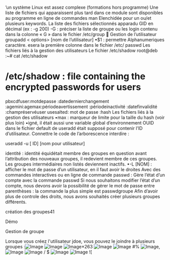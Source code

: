 ’un système Linux est assez 
complexe (formations hors programme)
Une liste de fichiers qui 	apparaissent plus tard 	dans ce module sont disponibles
au programme en ligne de 	commandes man Elenchidée pour un ou/et plusieurs 	keywords. 	La liste des fichiers 	sélectionnés apparadu GID en décimal (ex : -g 200)
-G : préciser la liste de groupe ou les login
contenu dans la colonne « G » dans le fichier /etc/group
 Gestion de l’utilisateur
groupadd < options> [nom de l’utilisateur]
•$1 : permettre Alphanumeriques caractère. esera la première colonne dans le fichier /etc/ passwd
Les fichiers liés à la gestion des utilisateurs
Le fichier /etc/shadow
root@deb :~# cat /etc/shadow
# /etc/shadow : file containing 							the 								encrypted passwords for 								users

pbxcdfuser:motdepasse :datedernierchangement :agemini:agemax:périodeavertissement
:périodeinactivité :datefinvalidité :champréservéuser usesalted: mot de passe :hash
Les fichiers liés à la gestion des utilisateurs
•max : marqueur de limite pour la taille du hash (voir plus loin)
•igné, il était 
aussi une variable global d’environnement OUID dans le fichier 
default de useradd était supposé pour contenir l’ID d’utilisateur. Connettre le 	code de l’arborescence interdire :

useradd -u [ ID] [nom pour utilisateur]

identité : identité équidétait membre des groupes en 
question avant l’attribution des nouveaux groupes, il redevient 
membre de ces groupes. Les groupes intermédiaires non listés 
deviennent inactifs. •-L [NOM] : afficher le mot de passe d’un 	utilisateur, 	en il faut avoir le droites
Avec des commandes interactives ou en ligne de commande passwd : Gère l’état d’un compte avec la commande passwd
Si nous souhaitons modifier l’état d’un compte, nous devons avoir la possibilité de gérer le mot de passe entre parenthèses : la commande la plus simple est passwdgroupe
Afin d’avoir plus de controle des droits, nous avons souhaités créer plusieurs 	groupes différents.

création des groupes41

Démo

Gestion de groupe

Lorsque vous créez l'utilisateur jdoe, vous pouvez le joindre à plusieurs groupes :![Image](image21.png)
![Image](image22.png) ![Image](image23.png)×263 ![Image](image24.png) ![Image](image25.png) #% ![Image](image26.png), ![Image](image27.png) ![Image](image28.png) / $ ![Image](image29.png) ![Image](image30.png) ![